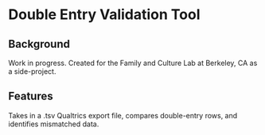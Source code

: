 # Double Entry Validation Tool

## Background
Work in progress. Created for the Family and Culture Lab at Berkeley, CA as a side-project.

## Features
Takes in a .tsv Qualtrics export file, compares double-entry rows, and identifies mismatched data. 
